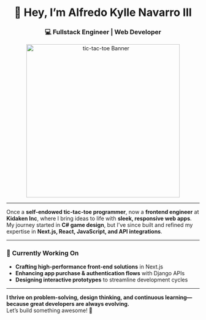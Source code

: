 <h1 align="center">👋 Hey, I’m Alfredo Kylle Navarro III</h1>

<h3 align="center">💻 Fullstack Engineer | Web Developer</h3>

<p align="center">
  <img src="https://media0.giphy.com/media/gR92EF4p9XyEHyD2n5/giphy.gif?cid=6c09b952cfcyh79qzkahofl1qdq3213mwdc37iwa2pk2wir5&ep=v1_gifs_search&rid=giphy.gif&ct=g" alt="tic-tac-toe Banner" width="400"/>
</p>

---

Once a **self-endowed tic-tac-toe programmer**, now a **frontend engineer** at **Kidaken Inc**, where I bring ideas to life with **sleek, responsive web apps**. My journey started in **C# game design**, but I’ve since built and refined my expertise in **Next.js, React, JavaScript, and API integrations**.

---

### 🚀 **Currently Working On**
-  **Crafting high-performance front-end solutions** in Next.js  
-  **Enhancing app purchase & authentication flows** with Django APIs  
-  **Designing interactive prototypes** to streamline development cycles  

---

**I thrive on problem-solving, design thinking, and continuous learning—because great developers are always evolving.**  
Let’s build something awesome! 🚀  
